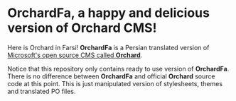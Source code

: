 **OrchardFa, a happy and delicious version of Orchard CMS!**
=

Here is Orchard in Farsi!
**OrchardFa** is a Persian translated version of [Microsoft's open source CMS called **Orchard**][1].

Notice that this repository only contains ready to use version of **OrchardFa**. There is no difference between **OrchardFa** and official **Orchard** source code at this point. This is just manipulated version of stylesheets, themes and translated PO files.


  [1]: http://orchardproject.net
